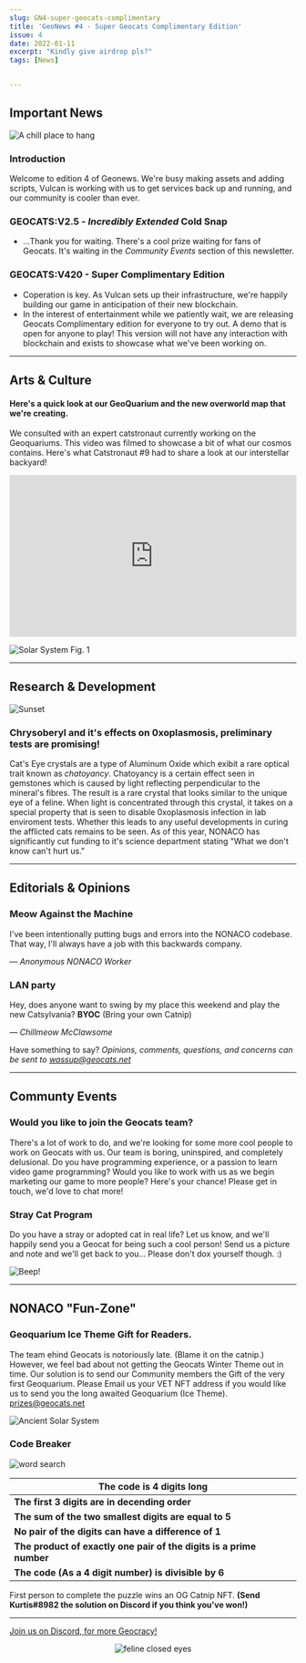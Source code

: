 ```yaml
---
slug: GN4-super-geocats-complimentary
title: 'GeoNews #4 - Super Geocats Complimentary Edition'
issue: 4
date: 2022-01-11
excerpt: "Kindly give airdrop pls?"
tags: [News]


---
```


## **Important News**

![A chill place to hang](/geonews/waterfalllandscape.png)

### Introduction

Welcome to edition 4 of Geonews. We're busy making assets and adding scripts, Vulcan is working with us to get services back up and running, and our community is cooler than ever. 

### GEOCATS:V2.5 - ***Incredibly** Extended* Cold Snap

- ...Thank you for waiting. There's a cool prize waiting for fans of Geocats. It's waiting in the *Community Events* section of this newsletter.

### GEOCATS:V420 - Super Complimentary Edition

- Coperation is key. As Vulcan sets up their infrastructure, we're happily building our game in anticipation of their new blockchain.
- In the interest of entertainment while we patiently wait, we are releasing Geocats Complimentary edition for everyone to try out. A demo that is open for anyone to play! This version will not have any interaction with blockchain and exists to showcase what we've been working on.

---

## **Arts & Culture**

#### **Here's a quick look at our GeoQuarium and the new overworld map that we're creating.**

We consulted with an expert catstronaut currently working on  the Geoquariums. This video was filmed to showcase a bit of what our cosmos contains. Here's what Catstronaut #9 had to share a look at our interstellar backyard!

<div style="padding:56.25% 0 0 0;position:relative;"><iframe src="https://player.vimeo.com/video/669972218?h=19feeb3f22&color=00adfef" style="position:absolute;top:0;left:0;width:100%;height:100%;" frameborder="0" allow="autoplay; fullscreen; picture-in-picture" allowfullscreen></iframe></div><script src="https://player.vimeo.com/api/player.js"></script>

![Solar System Fig. 1](/geonews/mountains.png)

---

## **Research & Development**

![Sunset](/geonews/desert_sky.png)

### Chrysoberyl and it's effects on 0xoplasmosis, preliminary tests are promising!

Cat's Eye crystals are a type of Aluminum Oxide which exibit a rare optical trait known as *chatoyancy*. Chatoyancy is a certain effect seen in gemstones which is caused by light reflecting perpendicular to the mineral's fibres. The result is a rare crystal that looks similar to the unique eye of a feline. 
When light is concentrated through this crystal, it takes on a special property that is seen to disable 0xoplasmosis infection in lab enviroment tests. Whether this leads to any useful developments in curing the afflicted cats remains to be seen. 
As of this year, NONACO has significantly cut funding to it's science department stating "What we don't know can't hurt us."


---

## **Editorials & Opinions**

### Meow Against the Machine

I've been intentionally putting bugs and errors into the NONACO codebase. That way, I'll always have a job with this backwards company.

— *Anonymous NONACO Worker*

### LAN party

Hey, does anyone want to swing by my place this weekend and play the new Catsylvania? **BYOC** (Bring your own Catnip)

— *Chillmeow McClawsome*

Have something to say? *Opinions, comments, questions, and concerns can be sent to wassup@geocats.net*

---

## **Communty Events**

### Would you like to join the Geocats team?

There's a lot of work to do, and we're looking for some more cool people to work on Geocats with us. 
Our team is boring, uninspired, and completely delusional. 
Do you have programming experience, or a passion to learn video game programming? 
Would you like to work with us as we begin marketing our game to more people? Here's your chance!
Please get in touch, we'd love to chat more!

### Stray Cat Program

Do you have a stray or adopted cat in real life? 
Let us know, and we'll happily send you a Geocat for being such a cool person! Send us a picture and note and we'll get back to you... Please don't dox yourself though. :)

![Beep!](/geonews/spaceship.png)

---

## **NONACO "Fun-Zone"**

### Geoquarium Ice Theme Gift for Readers.

The team ehind Geocats is notoriously late. (Blame it on the catnip.) However, we feel bad about not getting the Geocats Winter Theme out in time. Our solution is to send our Community members the Gift of the very first Geoquarium. Please Email us your VET NFT address if you would like us to send you the long awaited Geoquarium (Ice Theme).
prizes@geocats.net

![Ancient Solar System](/geonews/ancient_solarsystem.png)

### Code Breaker

![word search](/geonews/word_search_3.png)


| The code is 4 digits long                                    |
| ------------------------------------------------------------ |
| **The first 3 digits are in decending order**                |
| **The sum of the two smallest digits are equal to 5**        |
| **No pair of the digits can have a difference of 1**         |
| **The product of exactly one pair of the digits is a prime number** |
| **The code (As a 4 digit number) is divisible by 6**         |

First person to complete the puzzle wins an OG Catnip NFT.
**(Send Kurtis#8982 the solution on Discord if you think you've won!)**

---

[Join us on Discord, for more Geocracy! ](https://discord.gg/JW6mgyN3rk) 

<center>


![feline closed eyes](/geonews/feline_closed_eyes.png)
</center>

<style>
img {
    max-width: 100%;
}
</style>
